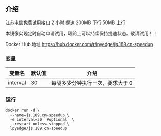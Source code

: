 ## 介绍

江苏电信免费试用接口
2 小时 提速 200MB 下行 50MB 上行

本镜像实现定时自动申请试用，理论上可以持续保持提速状态。敬请试用！！


Docker Hub 地址
https://hub.docker.com/r/lpyedge/js.189.cn-speedup


### 变量

| 变量名 | 默认值 | 介绍                             |
| ------ | ------ | -------------------------------- |
| interval  | 30     | 每隔多少分钟执行一次，要求大于 0 |

### 运行

```
docker run -d \
  --name=js.189.cn-speedup \
  -e interval=30 `#optional` \
  --restart unless-stopped \
  lpyedge/js.189.cn-speedup
```
